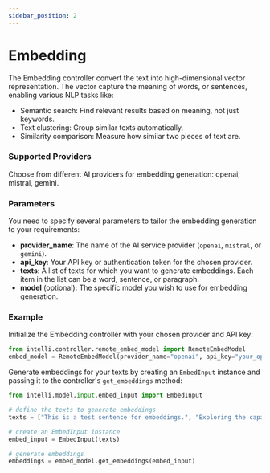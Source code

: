 ```yaml
---
sidebar_position: 2
---
```

# Embedding


The Embedding controller convert the text into high-dimensional vector representation. The vector capture the meaning of words, or sentences, enabling various NLP tasks like:

- Semantic search: Find relevant results based on meaning, not just keywords.
- Text clustering: Group similar texts automatically.
- Similarity comparison: Measure how similar two pieces of text are.

### Supported Providers
Choose from different AI providers for embedding generation: openai, mistral, gemini.


### Parameters

You need to specify several parameters to tailor the embedding generation to your requirements:

- **provider_name**: The name of the AI service provider (`openai`, `mistral`, or `gemini`).
- **api_key**: Your API key or authentication token for the chosen provider.
- **texts**: A list of texts for which you want to generate embeddings. Each item in the list can be a word, sentence, or paragraph.
- **model** (optional): The specific model you wish to use for embedding generation.

### Example

Initialize the Embedding controller with your chosen provider and API key:

```python
from intelli.controller.remote_embed_model import RemoteEmbedModel
embed_model = RemoteEmbedModel(provider_name="openai", api_key="your_openai_api_key_here")
```

Generate embeddings for your texts by creating an `EmbedInput` instance and passing it to the controller's `get_embeddings` method:

```python
from intelli.model.input.embed_input import EmbedInput

# define the texts to generate embeddings
texts = ["This is a test sentence for embeddings.", "Exploring the capabilities of AI models."]

# create an EmbedInput instance
embed_input = EmbedInput(texts)

# generate embeddings
embeddings = embed_model.get_embeddings(embed_input)
```
